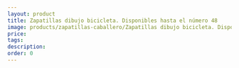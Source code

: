 ```yaml
---
layout: product
title: Zapatillas dibujo bicicleta. Disponibles hasta el número 48
image: products/zapatillas-caballero/Zapatillas dibujo bicicleta. Disponibles hasta el número 48. _26€
price: 
tags: 
description: 
order: 0
---
```

